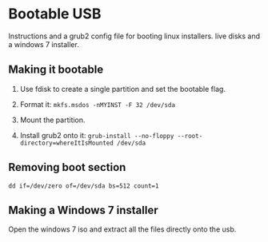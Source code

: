 # Bootable USB

Instructions and a grub2 config file for booting linux installers. live disks and a windows 7 installer.

## Making it bootable

1. Use fdisk to create a single partition and set the bootable flag.

2. Format it: ```mkfs.msdos -nMYINST -F 32 /dev/sda```

3. Mount the partition.

4. Install grub2 onto it: ```grub-install --no-floppy --root-directory=whereItIsMounted /dev/sda```

## Removing boot section

```dd if=/dev/zero of=/dev/sda bs=512 count=1```

## Making a Windows 7 installer

Open the windows 7 iso and extract all the files directly onto the usb.
